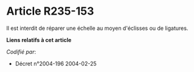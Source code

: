 # Article R235-153

Il est interdit de réparer une échelle au moyen d'éclisses ou de ligatures.

**Liens relatifs à cet article**

_Codifié par_:

  - Décret n°2004-196 2004-02-25
